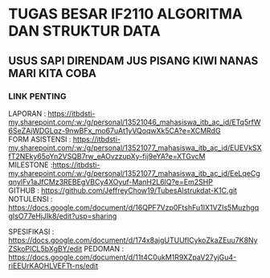 # TUGAS BESAR IF2110 ALGORITMA DAN STRUKTUR DATA
## USUS SAPI DIRENDAM JUS PISANG KIWI NANAS MARI KITA COBA
### LINK PENTING
LAPORAN         : https://itbdsti-my.sharepoint.com/:w:/g/personal/13521046_mahasiswa_itb_ac_id/ETq5rfW6SeZAjWDGLqz-9nwBFx_mo67uAt1yVQoqwXk5CA?e=XCMRdG
<br>
FORM ASISTENSI  : https://itbdsti-my.sharepoint.com/:w:/g/personal/13521077_mahasiswa_itb_ac_id/EUEVkSXfT2NEky65oYn2VSQB7rw_eAOvzzupXy-fij9eYA?e=XTGvcM
<br>
MILESTONE       :https://itbdsti-my.sharepoint.com/:w:/g/personal/13521077_mahasiswa_itb_ac_id/EeLqeCgqnylFv1aJfCMz3REBEgVBCy4XOyuf-ManH2L6lQ?e=Em2SHP
<br>
GITHUB          : https://github.com/JeffreyChow19/TubesAlstrukdat-K1C.git
<br>
NOTULENSI       : https://docs.google.com/document/d/16QPF7Vzp0FtshFu1IX1VZIs5MuzhgqgIsO77eHjJIk8/edit?usp=sharing
<br>

SPESIFIKASI     : https://docs.google.com/document/d/174x8ajgUTUUfICykoZkaZEuu7K8NyZSkoPlCL5bXgBY/edit
PEDOMAN         : https://docs.google.com/document/d/11t4C0ukM1R9XZpaV27yjGu4-riEEUrKAOHLVEFTt-ns/edit



